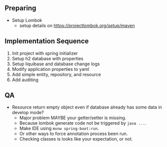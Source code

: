 Preparing
---
- Setup Lombok
    - setup details on https://projectlombok.org/setup/maven

Implementation Sequence
---
1. Init project with spring initializer
2. Setup h2 database with properties
3. Setup liquibase and database change logs
4. Modify application properties to yaml
5. Add simple entity, repository, and resource
6. Add auditing

QA
---
- Resource return empty object even if database already has some data in develop mode?
    - Major problem MAYBE your getter/setter is missing.
    - Because lombok generate code not be triggered by `java ...`.
    - Make IDE using `mvnw spring-boot:run`.
    - Or other ways to force annotation process been run.
    - Checking classes is looks like your expectation, or not.